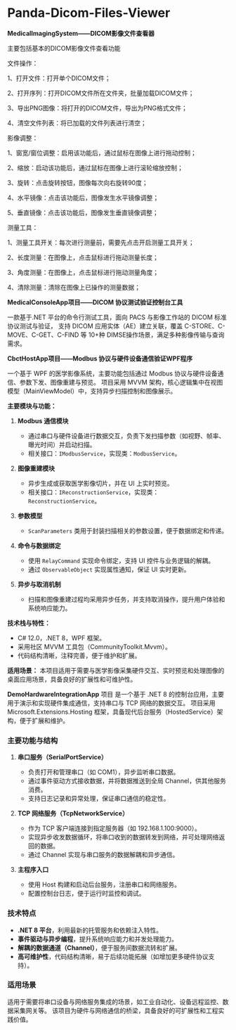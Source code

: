 # Panda-Dicom-Files-Viewer
**MedicalImagingSystem——DICOM影像文件查看器**

主要包括基本的DICOM影像文件查看功能

文件操作：

1、打开文件：打开单个DICOM文件；

2、打开序列：打开DICOM文件所在文件夹，批量加载DICOM文件；

3、导出PNG图像：将打开的DICOM文件，导出为PNG格式文件；

4、清空文件列表：将已加载的文件列表进行清空；

影像调整：

1、窗宽/窗位调整：启用该功能后，通过鼠标在图像上进行拖动控制；

2、缩放：启动该功能后，通过鼠标在图像上进行滚轮缩放控制；

3、旋转：点击旋转按钮，图像每次向右旋转90度；

4、水平镜像：点击该功能后，图像发生水平镜像调整；

5、垂直镜像：点击该功能后，图像发生垂直镜像调整；

测量工具：

1、测量工具开关：每次进行测量前，需要先点击开启测量工具开关；

2、长度测量：在图像上，点击鼠标进行拖动测量长度；

3、角度测量：在图像上，点击鼠标进行拖动测量角度；

4、清除测量：清除在图像上已操作的测量数据；




**MedicalConsoleApp项目——DICOM 协议测试验证控制台工具**

一款基于.NET 平台的命令行测试工具，面向 PACS 与影像工作站的 DICOM 标准协议测试与验证，
支持 DICOM 应用实体（AE）建立关联，覆盖 C-STORE、C-MOVE、C-GET、C-FIND 等 10+种 DIMSE操作场景，满足多种影像传输与查询需求。




**CbctHostApp项目——Modbus 协议与硬件设备通信验证WPF程序**

一个基于 WPF 的医学影像系统，主要功能包括通过 Modbus 协议与硬件设备通信、参数下发、图像重建与预览。
项目采用 MVVM 架构，核心逻辑集中在视图模型（MainViewModel）中，支持异步扫描控制和图像展示。

**主要模块与功能：**
1. **Modbus 通信模块**  
   - 通过串口与硬件设备进行数据交互，负责下发扫描参数（如视野、帧率、曝光时间）并启动扫描。
   - 相关接口：`IModbusService`，实现类：`ModbusService`。

2. **图像重建模块**  
   - 异步生成或获取医学影像切片，并在 UI 上实时预览。
   - 相关接口：`IReconstructionService`，实现类：`ReconstructionService`。

3. **参数模型**  
   - `ScanParameters` 类用于封装扫描相关的参数设置，便于数据绑定和传递。

4. **命令与数据绑定**  
   - 使用 `RelayCommand` 实现命令绑定，支持 UI 控件与业务逻辑的解耦。
   - 通过 `ObservableObject` 实现属性通知，保证 UI 实时更新。

5. **异步与取消机制**  
   - 扫描和图像重建过程均采用异步任务，并支持取消操作，提升用户体验和系统响应能力。

**技术栈与特性：**
- C# 12.0，.NET 8，WPF 框架。
- 采用社区 MVVM 工具包（CommunityToolkit.Mvvm）。
- 代码结构清晰，注释完善，便于维护和扩展。

**适用场景：**
本项目适用于需要与医学影像采集硬件交互、实时预览和处理图像的桌面应用场景，具备良好的扩展性和可维护性。






**DemoHardwareIntegrationApp** 项目
是一个基于 .NET 8 的控制台应用，主要用于演示和实现硬件集成通信，支持串口与 TCP 网络的数据交互。
项目采用 Microsoft.Extensions.Hosting 框架，具备现代后台服务（HostedService）架构，便于扩展和维护。

### 主要功能与结构

1. **串口服务（SerialPortService）**
   - 负责打开和管理串口（如 COM1），异步监听串口数据。
   - 通过事件驱动方式接收数据，并将数据推送到全局 Channel，供其他服务消费。
   - 支持日志记录和异常处理，保证串口通信的稳定性。

2. **TCP 网络服务（TcpNetworkService）**
   - 作为 TCP 客户端连接到指定服务器（如 192.168.1.100:9000）。
   - 实现异步收发数据循环，将串口收到的数据转发到网络，并可处理网络返回的数据。
   - 通过 Channel 实现与串口服务的数据解耦和异步通信。

3. **主程序入口**
   - 使用 Host 构建和启动后台服务，注册串口和网络服务。
   - 配置控制台日志，便于运行时监控和调试。

### 技术特点

- **.NET 8 平台**，利用最新的托管服务和依赖注入特性。
- **事件驱动与异步编程**，提升系统响应能力和并发处理能力。
- **解耦的数据通道（Channel）**，便于服务间数据流转和扩展。
- **高可维护性**，代码结构清晰，易于后续功能拓展（如增加更多硬件协议支持）。

### 适用场景

适用于需要将串口设备与网络服务集成的场景，如工业自动化、设备远程监控、数据采集网关等。
该项目为硬件与网络通信的桥梁，具备良好的可扩展性和工程实践价值。
